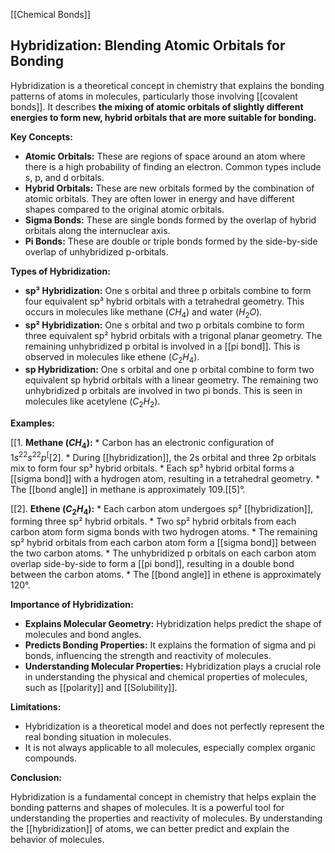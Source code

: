 [[Chemical Bonds]]
## Hybridization: Blending Atomic Orbitals for Bonding
Hybridization is a theoretical concept in chemistry that explains the bonding patterns of atoms in molecules, particularly those involving [[covalent bonds]]. It describes **the mixing of atomic orbitals of slightly different energies to form new, hybrid orbitals that are more suitable for bonding.** 

**Key Concepts:**

* **Atomic Orbitals:**  These are regions of space around an atom where there is a high probability of finding an electron. Common types include s, p, and d orbitals.
* **Hybrid Orbitals:** These are new orbitals formed by the combination of atomic orbitals. They are often lower in energy and have different shapes compared to the original atomic orbitals.
* **Sigma Bonds:**  These are single bonds formed by the overlap of hybrid orbitals along the internuclear axis.
* **Pi Bonds:** These are double or triple bonds formed by the side-by-side overlap of unhybridized p-orbitals.

**Types of Hybridization:**

* **sp³ Hybridization:** One s orbital and three p orbitals combine to form four equivalent sp³ hybrid orbitals with a tetrahedral geometry. This occurs in molecules like methane ($CH_4$) and water ($H_2O$).
* **sp² Hybridization:** One s orbital and two p orbitals combine to form three equivalent sp² hybrid orbitals with a trigonal planar geometry. The remaining unhybridized p orbital is involved in a [[pi bond]]. This is observed in molecules like ethene ($C_2H_4$).
* **sp Hybridization:** One s orbital and one p orbital combine to form two equivalent sp hybrid orbitals with a linear geometry. The remaining two unhybridized p orbitals are involved in two pi bonds. This is seen in molecules like acetylene ($C_2H_2$).

**Examples:**

[[1. **Methane ($CH_4$):**
    * Carbon has an electronic configuration of $1s^22s^22p^[[2]$.
    * During [[hybridization]], the 2s orbital and three 2p orbitals mix to form four sp³ hybrid orbitals.
    * Each sp³ hybrid orbital forms a [[sigma bond]] with a hydrogen atom, resulting in a tetrahedral geometry.
    * The [[bond angle]] in methane is approximately 109.[[5]°.

[[2]. **Ethene ($C_2H_4$):**
    * Each carbon atom undergoes sp² [[hybridization]], forming three sp² hybrid orbitals.
    * Two sp² hybrid orbitals from each carbon atom form sigma bonds with two hydrogen atoms.
    * The remaining sp² hybrid orbitals from each carbon atom form a [[sigma bond]] between the two carbon atoms.
    * The unhybridized p orbitals on each carbon atom overlap side-by-side to form a [[pi bond]], resulting in a double bond between the carbon atoms.
    * The [[bond angle]] in ethene is approximately 120°.

**Importance of Hybridization:**

* **Explains Molecular Geometry:** Hybridization helps predict the shape of molecules and bond angles.
* **Predicts Bonding Properties:** It explains the formation of sigma and pi bonds, influencing the strength and reactivity of molecules.
* **Understanding Molecular Properties:** Hybridization plays a crucial role in understanding the physical and chemical properties of molecules, such as [[polarity]] and [[Solubility]].

**Limitations:**

* Hybridization is a theoretical model and does not perfectly represent the real bonding situation in molecules.
* It is not always applicable to all molecules, especially complex organic compounds.

**Conclusion:**

Hybridization is a fundamental concept in chemistry that helps explain the bonding patterns and shapes of molecules. It is a powerful tool for understanding the properties and reactivity of molecules. By understanding the [[hybridization]] of atoms, we can better predict and explain the behavior of molecules.
